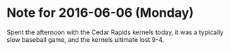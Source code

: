 # Note for 2016-06-06 (Monday)

Spent the afternoon with the Cedar Rapids kernels today, it was a typically slow baseball game, and the kernels ultimate lost 9-4.
